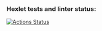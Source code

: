 ### Hexlet tests and linter status:
[![Actions Status](https://github.com/lopsik/layout-designer-project-lvl1/workflows/hexlet-check/badge.svg)](https://github.com/lopsik/layout-designer-project-lvl1/actions)